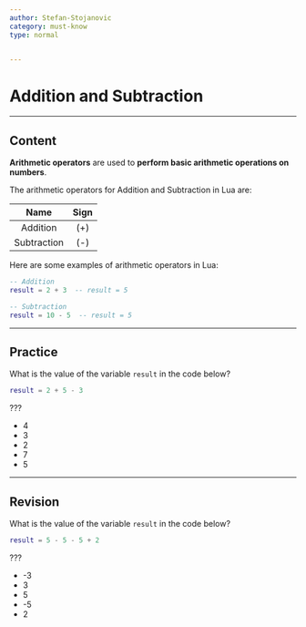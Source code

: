 ```yaml
---
author: Stefan-Stojanovic
category: must-know
type: normal


---
```


# Addition and Subtraction

---
## Content

**Arithmetic operators** are used to **perform basic arithmetic operations on numbers**.

The arithmetic operators for Addition and Subtraction in Lua are:

|      Name      | Sign |
|:--------------:|:----:|
|    Addition    |  (+) |
|   Subtraction  |  (-) |


Here are some examples of arithmetic operators in Lua:
```lua
-- Addition
result = 2 + 3  -- result = 5

-- Subtraction
result = 10 - 5  -- result = 5
```

---

## Practice

What is the value of the variable `result` in the code below?

```lua
result = 2 + 5 - 3
```

???

- 4
- 3
- 2
- 7
- 5

---

## Revision

What is the value of the variable `result` in the code below?

```lua
result = 5 - 5 - 5 + 2
```

???

- -3
- 3
- 5
- -5
- 2
